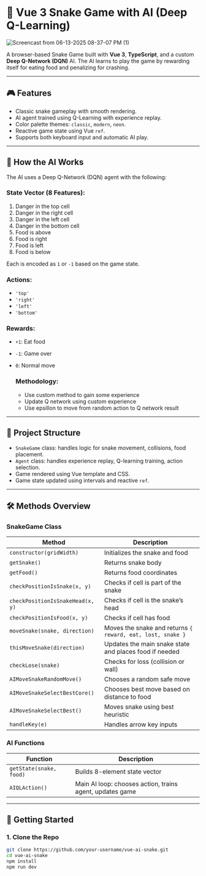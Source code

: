 # 🐍 Vue 3 Snake Game with AI (Deep Q-Learning)

![Screencast from 06-13-2025 08-37-07 PM (1)](https://github.com/user-attachments/assets/c27ff911-acab-413d-a4a2-f554e55e338a)


A browser-based Snake Game built with **Vue 3**, **TypeScript**, and a custom **Deep Q-Network (DQN)** AI. The AI learns to play the game by rewarding itself for eating food and penalizing for crashing.

---

## 🎮 Features

- Classic snake gameplay with smooth rendering.
- AI agent trained using Q-Learning with experience replay.
- Color palette themes: `classic`, `modern`, `neon`.
- Reactive game state using Vue `ref`.
- Supports both keyboard input and automatic AI play.

---

## 🧠 How the AI Works

The AI uses a Deep Q-Network (DQN) agent with the following:

### State Vector (8 Features):
1. Danger in the top cell
2. Danger in the right cell
3. Danger in the left cell
4. Danger in the bottom cell  
5. Food is above
6. Food is right
7. Food is left
8. Food is below

Each is encoded as `1` or `-1` based on the game state.

### Actions:
- `'top'`
- `'right'`
- `'left'`
- `'bottom'`

### Rewards:
- `+1`: Eat food  
- `-1`: Game over  
- `0`: Normal move

  ### Methodology:
  - Use custom method to gain some experience
  - Update Q network using custom experience
  - Use epsillon to move from random action to Q network result

---

## 📂 Project Structure

- `SnakeGame` class: handles logic for snake movement, collisions, food placement.
- `Agent` class: handles experience replay, Q-learning training, action selection.
- Game rendered using Vue template and CSS.
- Game state updated using intervals and reactive `ref`.

---

## 🛠 Methods Overview

### SnakeGame Class

| Method | Description |
|--------|-------------|
| `constructor(gridWidth)` | Initializes the snake and food |
| `getSnake()` | Returns snake body |
| `getFood()` | Returns food coordinates |
| `checkPositionIsSnake(x, y)` | Checks if cell is part of the snake |
| `checkPositionIsSnakeHead(x, y)` | Checks if cell is the snake’s head |
| `checkPositionIsFood(x, y)` | Checks if cell has food |
| `moveSnake(snake, direction)` | Moves the snake and returns `{ reward, eat, lost, snake }` |
| `thisMoveSnake(direction)` | Updates the main snake state and places food if needed |
| `checkLose(snake)` | Checks for loss (collision or wall) |
| `AIMoveSnakeRandomMove()` | Chooses a random safe move |
| `AIMoveSnakeSelectBestCore()` | Chooses best move based on distance to food |
| `AIMoveSnakeSelectBest()` | Moves snake using best heuristic |
| `handleKey(e)` | Handles arrow key inputs |

### AI Functions

| Function | Description |
|----------|-------------|
| `getState(snake, food)` | Builds 8-element state vector |
| `AIQLAction()` | Main AI loop: chooses action, trains agent, updates game |

---

## 🚀 Getting Started

### 1. Clone the Repo

```bash
git clone https://github.com/your-username/vue-ai-snake.git
cd vue-ai-snake
npm install
npm run dev
